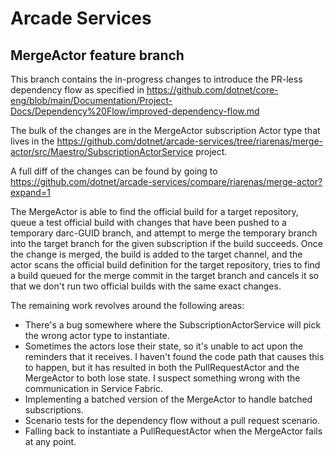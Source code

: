 # Arcade Services

## MergeActor feature branch

This branch contains the in-progress changes to introduce the PR-less dependency flow as specified in https://github.com/dotnet/core-eng/blob/main/Documentation/Project-Docs/Dependency%20Flow/improved-dependency-flow.md

The bulk of the changes are in the MergeActor subscription Actor type that lives in the https://github.com/dotnet/arcade-services/tree/riarenas/merge-actor/src/Maestro/SubscriptionActorService project.

A full diff of the changes can be found by going to https://github.com/dotnet/arcade-services/compare/riarenas/merge-actor?expand=1

The MergeActor is able to find the official build for a target repository, queue a test official build with changes that have been pushed to a temporary darc-GUID branch, and attempt to merge the temporary branch into the target branch for the given subscription if the build succeeds. Once the change is merged, the build is added to the target channel, and the actor scans the official build definition for the target repository, tries to find a build queued for the merge commit in the target branch and cancels it so that we don't run two official builds with the same exact changes.

The remaining work revolves around the following areas:

* There's a bug somewhere where the SubscriptionActorService will pick the wrong actor type to instantiate.
* Sometimes the actors lose their state, so it's unable to act upon the reminders that it receives. I haven't found the code path that causes this to happen, but it has resulted in both the PullRequestActor and the MergeActor to both lose state. I suspect something wrong with the communication in Service Fabric.
* Implementing a batched version of the MergeActor to handle batched subscriptions.
* Scenario tests for the dependency flow without a pull request scenario.
* Falling back to instantiate a PullRequestActor when the MergeActor fails at any point.
